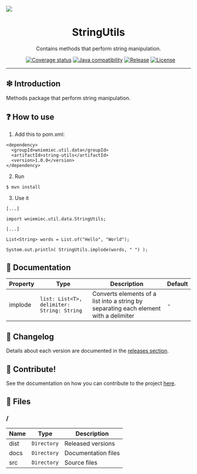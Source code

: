 ![](https://github.com/wniemiec-util-data/string-utils/blob/master/docs/img/logo/logo.jpg)

<h1 align='center'>StringUtils</h1>
<p align='center'>Contains methods that perform string manipulation.</p>
<p align="center">
	<a href="https://github.com/wniemiec-util-data/string-utils/actions/workflows/windows.yml"><img src="https://github.com/wniemiec-util-data/string-utils/actions/workflows/windows.yml/badge.svg" alt=""></a>
	<a href="https://github.com/wniemiec-util-data/string-utils/actions/workflows/macos.yml"><img src="https://github.com/wniemiec-util-data/string-utils/actions/workflows/macos.yml/badge.svg" alt=""></a>
	<a href="https://github.com/wniemiec-util-data/string-utils/actions/workflows/ubuntu.yml"><img src="https://github.com/wniemiec-util-data/string-utils/actions/workflows/ubuntu.yml/badge.svg" alt=""></a>
	<a href="https://codecov.io/gh/wniemiec-util-data/string-utils"><img src="https://codecov.io/gh/wniemiec-util-data/string-utils/branch/master/graph/badge.svg?token=R2SFS4SP86" alt="Coverage status"></a>
	<a href="http://java.oracle.com"><img src="https://img.shields.io/badge/java-11+-D0008F.svg" alt="Java compatibility"></a>
	<a href="https://github.com/wniemiec-util-data/string-utils/releases"><img src="https://img.shields.io/github/v/release/wniemiec-util-data/string-utils" alt="Release"></a>
	<a href="https://github.com/wniemiec-util-data/string-utils/blob/master/LICENSE"><img src="https://img.shields.io/github/license/wniemiec-util-data/string-utils" alt="License"></a>
</p>
<hr />

## ❇ Introduction
Methods package that perform string manipulation.

## ❓ How to use
1. Add this to pom.xml:
```
<dependency>
  <groupId>wniemiec.util.data</groupId>
  <artifactId>string-utils</artifactId>
  <version>1.0.0</version>
</dependency>
```

2. Run
```
$ mvn install
```

3. Use it
```
[...]

import wniemiec.util.data.StringUtils;

[...]

List<String> words = List.of("Hello", "World");

System.out.println( StringUtils.implode(words, " ") );
```

## 📖 Documentation
|        Property        |Type|Description|Default|
|----------------|-------------------------------|-----------------------------|--------|
|implode |`list: List<T>, delimiter: String: String`|Converts elements of a list into a string by separating each element with a delimiter| - |


## 🚩 Changelog
Details about each version are documented in the [releases section](https://github.com/williamniemiec/wniemiec-util-data/string-utils/releases).

## 🤝 Contribute!
See the documentation on how you can contribute to the project [here](https://github.com/wniemiec-util-data/string-utils/blob/master/CONTRIBUTING.md).

## 📁 Files

### /
|        Name        |Type|Description|
|----------------|-------------------------------|-----------------------------|
|dist |`Directory`|Released versions|
|docs |`Directory`|Documentation files|
|src     |`Directory`| Source files|
